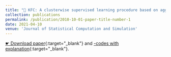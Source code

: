 ```yaml
---
title: "📄 KFC: A clusterwise supervised learning procedure based on aggregation of distances"
collection: publications
permalink: /publication/2010-10-01-paper-title-number-1
date: 2021-04-10
venue: 'Journal of Statistical Computation and Simulation'
---
```


[&#9755; Download paper](https://www.tandfonline.com/eprint/YKGS8GTKDBKYFXEGFWSB/full?target=10.1080/00949655.2021.1891539){:target="_blank"} and [<i class="fab fa-r-project"></i>-codes with explanation](/files/CodesPhD/KFCReg.html){:target="_blank"}.
